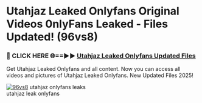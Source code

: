 # Utahjaz Leaked Onlyfans Original Videos 0nlyFans Leaked - Files Updated! (96vs8)

<h3>🔴 CLICK HERE 🌐==►► <a href="https://tinyurl.com/x26r9saj" rel="nofollow">Utahjaz Leaked Onlyfans Updated Files</a></h3>

Get Utahjaz Leaked Onlyfans and all content. Now you can access all videos and pictures of Utahjaz Leaked Onlyfans. New Updated Files 2025!

[![96vs8](https://i.imgur.com/LkgZPqh.gif)](https://tinyurl.com/x26r9saj)
utahjaz onlyfans leaks<br>
utahjaz leak onlyfans